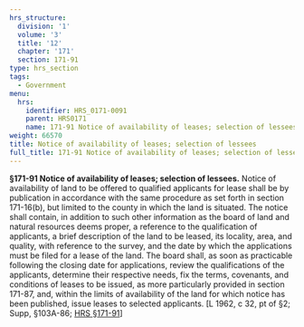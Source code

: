 ```yaml
---
hrs_structure:
  division: '1'
  volume: '3'
  title: '12'
  chapter: '171'
  section: 171-91
type: hrs_section
tags:
  - Government
menu:
  hrs:
    identifier: HRS_0171-0091
    parent: HRS0171
    name: 171-91 Notice of availability of leases; selection of lessees
weight: 66570
title: Notice of availability of leases; selection of lessees
full_title: 171-91 Notice of availability of leases; selection of lessees
---
```

**§171-91 Notice of availability of leases; selection of lessees.** Notice of availability of land to be offered to qualified applicants for lease shall be by publication in accordance with the same procedure as set forth in section 171-16(b), but limited to the county in which the land is situated. The notice shall contain, in addition to such other information as the board of land and natural resources deems proper, a reference to the qualification of applicants, a brief description of the land to be leased, its locality, area, and quality, with reference to the survey, and the date by which the applications must be filed for a lease of the land. The board shall, as soon as practicable following the closing date for applications, review the qualifications of the applicants, determine their respective needs, fix the terms, covenants, and conditions of leases to be issued, as more particularly provided in section 171-87, and, within the limits of availability of the land for which notice has been published, issue leases to selected applicants. [L 1962, c 32, pt of §2; Supp, §103A-86; [HRS §171-91](/title-12/chapter-171/section-171-91/)]